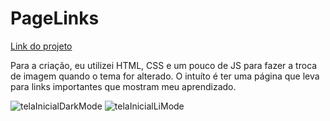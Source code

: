 # PageLinks
[Link do projeto](https://alinesimoncello.github.io/PageLinks/)

Para a criação, eu utilizei HTML, CSS e um pouco de JS para fazer a troca de imagem quando o tema for alterado.
O intuíto é ter uma página que leva para links importantes que mostram meu aprendizado. 

  ![telaInicialDarkMode](https://github.com/AlineSimoncello/PageLinks/assets/128871830/c013a055-7e02-4431-84fa-022250f288ad)
  ![telaInicialLiMode](https://github.com/AlineSimoncello/PageLinks/assets/128871830/2dd2eb2e-f902-4c22-89c7-b78847257d55)

